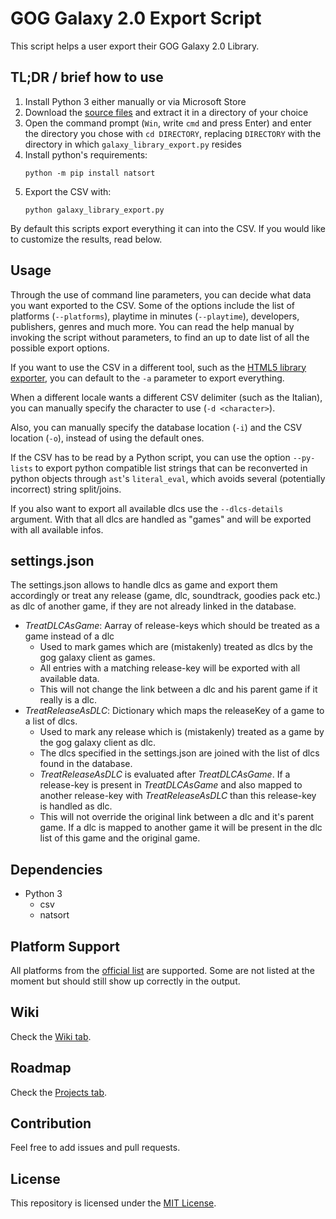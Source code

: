 # GOG Galaxy 2.0 Export Script

This script helps a user export their GOG Galaxy 2.0 Library.

## TL;DR / brief how to use

1. Install Python 3 either manually or via Microsoft Store
2. Download the [source files](https://github.com/AB1908/GOG-Galaxy-Export-Script/archive/refs/heads/master.zip) and extract it in a directory of your choice
3. Open the command prompt (`Win`, write `cmd` and press Enter) and enter the directory you chose with `cd DIRECTORY`, replacing `DIRECTORY` with the directory in which `galaxy_library_export.py` resides
4. Install python's requirements:
   ```
   python -m pip install natsort
   ```
5. Export the CSV with:
   ```
   python galaxy_library_export.py
   ```

By default this scripts export everything it can into the CSV. If you would like to customize the results, read below.

## Usage

Through the use of command line parameters, you can decide what data you want exported to the CSV. Some of the options include the list of platforms (`--platforms`), playtime in minutes (`--playtime`), developers, publishers, genres and much more. You can read the help manual by invoking the script without parameters, to find an up to date list of all the possible export options.

If you want to use the CSV in a different tool, such as the [HTML5 library exporter](https://github.com/Varstahl/GOG-Galaxy-HTML5-exporter), you can default to the `-a` parameter to export everything.

When a different locale wants a different CSV delimiter (such as the Italian), you can manually specify the character to use (`-d <character>`).

Also, you can manually specify the database location (`-i`) and the CSV location (`-o`), instead of using the default ones.

If the CSV has to be read by a Python script, you can use the option `--py-lists` to export python compatible list strings that can be reconverted in python objects through `ast`'s `literal_eval`, which avoids several (potentially incorrect) string split/joins.

If you also want to export all available dlcs use the `--dlcs-details` argument. With that all dlcs are handled as "games" and will be exported with all available infos.

## settings.json

The settings.json allows to handle dlcs as game and export them accordingly or treat any release (game, dlc, soundtrack, goodies pack etc.) as dlc of another game, if they are not already linked in the database.

- *TreatDLCAsGame*: Aarray of release-keys which should be treated as a game instead of a dlc
  - Used to mark games which are (mistakenly) treated as dlcs by the gog galaxy client as games.
  - All entries with a matching release-key will be exported with all available data.
  - This will not change the link between a dlc and his parent game if it really is a dlc.
- *TreatReleaseAsDLC*: Dictionary which maps the releaseKey of a game to a list of dlcs.
  - Used to mark any release which is (mistakenly) treated as a game by the gog galaxy client as dlc.
  - The dlcs specified in the settings.json are joined with the list of dlcs found in the database.
  - *TreatReleaseAsDLC* is evaluated after *TreatDLCAsGame*. If a release-key is present in *TreatDLCAsGame* and also mapped to another release-key with *TreatReleaseAsDLC* than this release-key is handled as dlc.
  - This will not override the original link between a dlc and it's parent game. If a dlc is mapped to another game it will be present in the dlc list of this game and the original game.


## Dependencies

- Python 3
  - csv
  - natsort

## Platform Support

All platforms from the [official list](https://github.com/gogcom/galaxy-integrations-python-api/blob/master/PLATFORM_IDs.md) are supported. Some are not listed at the moment but should still show up correctly in the output.

## Wiki

Check the [Wiki tab](https://github.com/AB1908/GOG-Galaxy-Export-Script/wiki).

## Roadmap 

Check the [Projects tab](https://github.com/AB1908/GOG-Galaxy-Export-Script/projects).

## Contribution

Feel free to add issues and pull requests.

## License

This repository is licensed under the [MIT License](https://github.com/AB1908/GOG-Galaxy-Export-Script/blob/master/LICENSE).

